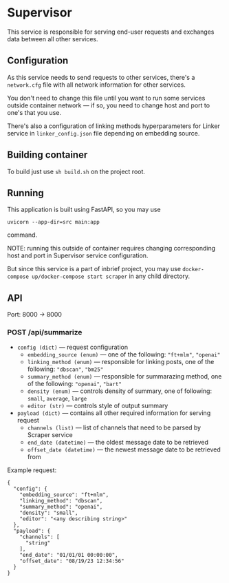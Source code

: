 # Supervisor

This service is responsible for serving end-user requests and exchanges
data between all other services.

## Configuration

As this service needs to send requests to other services, there's a `network.cfg`
file with all network information for other services.

You don't need to change this file until you want to run some services outside
container network — if so, you need to change host and port to one's that
you use.

There's also a configuration of linking methods hyperparameters for 
Linker service in `linker_config.json` file depending on embedding source.


## Building container

To build just use `sh build.sh` on the project root.

## Running

This application is built using FastAPI, so you may use
```
uvicorn --app-dir=src main:app
```
command.

NOTE: running this outside of container requires changing corresponding host
and port in Supervisor service configuration.

But since this service is a part of inbrief project, you may use `docker-compose up/docker-compose start scraper`
in any child directory. 

## API

Port: 8000 -> 8000

### POST /api/summarize
- `config (dict)` — request configuration
    - `embedding_source (enum)` — one of the following: `"ft+mlm"`, `"openai"`
    - `linking_method (enum)` — responsible for linking posts, one of the following: `"dbscan"`, `"bm25"`
    - `summary_method (enum)` — responsible for summarazing method, one of the following: `"openai"`, `"bart"`
    - `density (enum)` — controls density of summary, one of following: `small`, `average`, `large`
    - `editor (str)` — controls style of output summary
- `payload (dict)` — contains all other required information for serving request
    - `channels (list)` — list of channels that need to be parsed by Scraper service
    - `end_date (datetime)` — the oldest message date to be retrieved
    - `offset_date (datetime)` — the newest message date to be retrieved from

Example request:
```
{
  "config": {
    "embedding_source": "ft+mlm",
    "linking_method": "dbscan",
    "summary_method": "openai",
    "density": "small",
    "editor": "<any describing string>"
  },
  "payload": {
    "channels": [
      "string"
    ],
    "end_date": "01/01/01 00:00:00",
    "offset_date": "08/19/23 12:34:56"
  }
}
```
